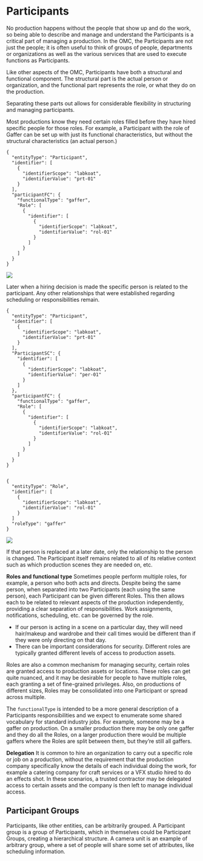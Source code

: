 # Participants
No production happens without the people that show up and do the work, so being able to describe and manage and understand the Participants is a critical part of managing a production. In the OMC, the Participants are not just the people; it is often useful to think of groups of people, departments or organizations as well as the various services that are used to execute functions as Participants.

Like other aspects of the OMC, Participants have both a structural and functional component. The structural part is the actual person or organization, and the functional part represents the role, or what they do on the production.

Separating these parts out allows for considerable flexibility in structuring and managing participants.

Most productions know they need certain roles filled before they have hired specific people for those roles. For example, a Participant with the role of Gaffer can be set up with just its functional characteristics, but without the structural characteristics (an actual person.)


    {
      "entityType": "Participant",
      "identifier": [
        {
          "identifierScope": "labkoat",
          "identifierValue": "prt-01"
        }
      ],
      "participantFC": {
        "functionalType": "gaffer",
        "Role": [
          {
            "identifier": [
              {
                "identifierScope": "labkoat",
                "identifierValue": "rol-01"
              }
            ]
          }
        ]
      }
    }
![](https://paper-attachments.dropboxusercontent.com/s_504DCC8C48B56129F665EB62DDF9334C52D11F431CAC3930D058145AED22FA5B_1695939519411_Participant-1.svg)


Later when a hiring decision is made the specific person is related to the participant. Any other relationships that were established regarding scheduling or responsibilities remain.


    {
      "entityType": "Participant",
      "identifier": [
        {
          "identifierScope": "labkoat",
          "identifierValue": "prt-01"
        }
      ],
      "ParticipantSC": {
        "identifier": [
          {
            "identifierScope": "labkoat",
            "identifierValue": "per-01"
          }
        ]
      },
      "participantFC": {
        "functionalType": "gaffer",
        "Role": [
          {
            "identifier": [
              {
                "identifierScope": "labkoat",
                "identifierValue": "rol-01"
              }
            ]
          }
        ]
      }
    }


    {
      "entityType": "Role",
      "identifier": [
        {
          "identifierScope": "labkoat",
          "identifierValue": "rol-01"
        }
      ]
      "roleType": "gaffer"
    }


![](https://paper-attachments.dropboxusercontent.com/s_504DCC8C48B56129F665EB62DDF9334C52D11F431CAC3930D058145AED22FA5B_1695941079690_Participant-2.svg)


If that person is replaced at a later date, only the relationship to the person is changed. The Participant itself remains related to all of its relative context such as which production scenes they are needed on, etc.

**Roles and functional type**
Sometimes people perform multiple roles, for example, a person who both acts and directs. Despite being the same person, when separated into two Participants (each using the same person), each Participant can be given different Roles. This then allows each to be related to relevant aspects of the production independently, providing a clear separation of responsibilities. Work assignments, notifications, scheduling, etc. can be governed by the role.


- If our person is acting in a scene on a particular day, they will need hair/makeup and wardrobe and their call times would be different than if they were only directing on that day.
- There can be important considerations for security. Different roles are typically granted different levels of access to production assets.

Roles are also a common mechanism for managing security, certain roles are granted access to production assets or locations. These roles can get quite nuanced, and it may be desirable for people to have multiple roles, each granting a set of fine-grained privileges. Also, on productions of different sizes, Roles may be consolidated into one Participant or spread across multiple.

The `functionalType` is intended to be a more general description of a Participants responsibilities and we expect to enumerate some shared vocabulary for standard industry jobs. For example, someone may be a gaffer on production. On a smaller production there may be only one gaffer and they do all the Roles, on a larger production there would be multiple gaffers where the Roles are split between them, but they’re still all gaffers.

**Delegation**
It is common to hire an organization to carry out a specific role or job on a production, without the requirement that the production company specifically know the details of each individual doing the work, for example a catering company for craft services or a VFX studio hired to do an effects shot. In these scenarios, a trusted contractor may be delegated access to certain assets and the company is then left to manage individual access.

## Participant Groups

Participants, like other entities, can be arbitrarily grouped. A Participant group is a group of Participants, which in themselves could be Participant Groups, creating a hierarchical structure. A camera unit is an example of arbitrary group, where a set of people will share some set of attributes, like scheduling information.


